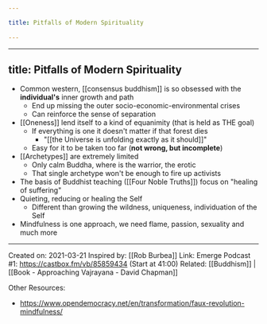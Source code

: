 ```yaml
---
title: Pitfalls of Modern Spirituality 
---
```

---
title: Pitfalls of Modern Spirituality
---
- Common western, [[consensus buddhism]] is so obsessed with the **individual's** inner growth and path
    - End up missing the outer socio-economic-environmental crises
    - Can reinforce the sense of separation
- [[Oneness]] lend itself to a kind of equanimity (that is held as THE goal)
    - If everything is one it doesn't matter if that forest dies
        - "[[the Universe is unfolding exactly as it should]]"
    - Easy for it to be taken too far (**not wrong, but incomplete**)
- [[Archetypes]] are extremely limited
    - Only calm Buddha, where is the warrior, the erotic
    - That single archetype won't be enough to fire up activists
- The basis of Buddhist teaching ([[Four Noble Truths]]) focus on "healing of suffering"
- Quieting, reducing or healing the Self
    - Different than growing the wildness, uniqueness, individuation of the Self
- Mindfulness is one approach, we need flame, passion, sexuality and much more

-------------------
Created on: 2021-03-21
Inspired by: [[Rob Burbea]]
Link: Emerge Podcast #1: https://castbox.fm/vb/85859434 (Start at 41:00)
Related: [[Buddhism]] | [[Book - Approaching Vajrayana - David Chapman]]

Other Resources:
- https://www.opendemocracy.net/en/transformation/faux-revolution-mindfulness/
